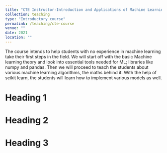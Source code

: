 ```yaml
---
title: "CTE Instructor-Introduction and Applications of Machine Learning"
collection: teaching
type: "Introductory course"
permalink: /teaching/cte-course
venue: ""
date: 2021
location: ""
---
```


The course intends to help students with no experience in machine learning take their first steps in the field. We will start off with the basic Machine learning theory and look into essential tools needed for ML; libraries like numpy and pandas. Then we will proceed to teach the students about various machine learning algorithms, the maths behind it. With the help of scikit learn, the students will learn how to implement various models as well.

Heading 1
======

Heading 2
======

Heading 3
======